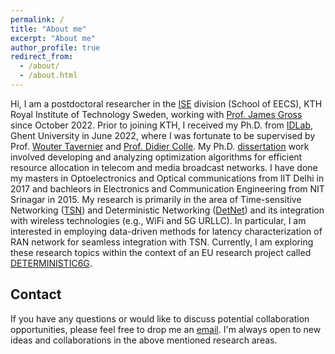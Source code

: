 ```yaml
---
permalink: /
title: "About me"
excerpt: "About me"
author_profile: true
redirect_from: 
  - /about/
  - /about.html
---
```


Hi, I am a postdoctoral researcher in the [ISE](https://www.kth.se/is/ise/division-of-information-science-and-engineering-1.790272) division (School of EECS), KTH Royal Institute of Technology Sweden, working with [Prof. James Gross](https://www.kth.se/profile/jamesgr) since October 2022. 
Prior to joining KTH, I received my Ph.D. from [IDLab](https://www.ugent.be/ea/idlab/en), Ghent University in June 2022, where I was fortunate to be supervised by Prof. [Wouter Tavernier](https://woutertavernier.net/) and [Prof. Didier Colle](https://www.ugent.be/ea/idlab/en/members/didier-colle.htm). My Ph.D. [dissertation](https://gourav-prateek-sharma.github.io/files/phd_gsharma_ugent.pdf) work involved developing and analyzing optimization algorithms for efficient resource allocation in telecom and media broadcast networks.
I have done my masters in Optoelectronics and Optical communications from IIT Delhi in 2017 and bachleors in Electronics and Communication Engineering from NIT Srinagar in 2015.
My research is primarily in the area of Time-sensitive Networking ([TSN](https://www.wikiwand.com/en/Time-Sensitive_Networking)) and Deterministic Networking ([DetNet](https://www.wikiwand.com/en/Deterministic_Networking)) and its integration with wireless technologies (e.g., WiFi and 5G URLLC). In particular, I am interested in employing data-driven methods for latency characterization of RAN network for seamless integration with TSN. 
Currently, I am exploring these research topics within the context of an EU research project called [DETERMINISTIC6G](https://deterministic6g.eu/).

## Contact
If you have any questions or would like to discuss potential collaboration opportunities, please feel free to drop me an [email](mailto:gpsharma@kth.se). I'm always open to new ideas and collaborations in the above mentioned research areas.

